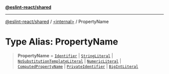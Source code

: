 [**@eslint-react/shared**](../../README.md)

***

[@eslint-react/shared](../../README.md) / [\<internal\>](../README.md) / PropertyName

# Type Alias: PropertyName

> **PropertyName** = [`Identifier`](../interfaces/Identifier-1.md) \| [`StringLiteral`](../interfaces/StringLiteral-1.md) \| [`NoSubstitutionTemplateLiteral`](../interfaces/NoSubstitutionTemplateLiteral.md) \| [`NumericLiteral`](../interfaces/NumericLiteral.md) \| [`ComputedPropertyName`](../interfaces/ComputedPropertyName.md) \| [`PrivateIdentifier`](../interfaces/PrivateIdentifier-1.md) \| [`BigIntLiteral`](../interfaces/BigIntLiteral-1.md)
